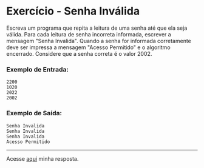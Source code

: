# Exercício - Senha Inválida

Escreva um programa que repita a leitura de uma senha até que ela seja válida. Para cada leitura de senha incorreta informada, escrever a mensagem "Senha Invalida". Quando a senha for informada corretamente deve ser impressa a mensagem "Acesso Permitido" e o algoritmo encerrado. Considere que a senha correta é o valor 2002.

### Exemplo de Entrada:

```
2200
1020
2022
2002
```

### Exemplo de Saída:

```
Senha Invalida
Senha Invalida
Senha Invalida
Acesso Permitido
```

---

Acesse [aqui](https://github.com/JonathanBarr0s/Udemy-Java/blob/main/Se%C3%A7%C3%A3o%2006%20-%20Estruturas%20Repetitivas/01.%20Senha%20Inv%C3%A1lida/SenhaInvalida/src/Main.java) minha resposta.
